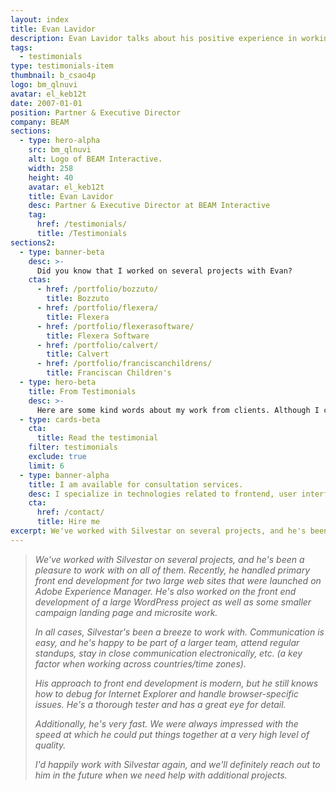 ```yaml
---
layout: index
title: Evan Lavidor
description: Evan Lavidor talks about his positive experience in working with Silvestar Bistrović.
tags:
  - testimonials
type: testimonials-item
thumbnail: b_csao4p
logo: bm_qlnuvi
avatar: el_keb12t
date: 2007-01-01
position: Partner & Executive Director
company: BEAM
sections:
  - type: hero-alpha
    src: bm_qlnuvi
    alt: Logo of BEAM Interactive.
    width: 258
    height: 40
    avatar: el_keb12t
    title: Evan Lavidor
    desc: Partner & Executive Director at BEAM Interactive
    tag:
      href: /testimonials/
      title: /Testimonials
sections2:
  - type: banner-beta
    desc: >-
      Did you know that I worked on several projects with Evan?
    ctas:
      - href: /portfolio/bozzuto/
        title: Bozzuto
      - href: /portfolio/flexera/
        title: Flexera
      - href: /portfolio/flexerasoftware/
        title: Flexera Software
      - href: /portfolio/calvert/
        title: Calvert
      - href: /portfolio/franciscanchildrens/
        title: Franciscan Children's
  - type: hero-beta
    title: From Testimonials
    desc: >-
      Here are some kind words about my work from clients. Although I collaborated with clients from more than 10 countries, most of them come from **The United States**.
  - type: cards-beta
    cta:
      title: Read the testimonial
    filter: testimonials
    exclude: true
    limit: 6
  - type: banner-alpha
    title: I am available for consultation services.
    desc: I specialize in technologies related to frontend, user interface, and web development.
    cta:
      href: /contact/
      title: Hire me
excerpt: We've worked with Silvestar on several projects, and he's been a pleasure to work with...
---
```


> _We've worked with Silvestar on several projects, and he's been a pleasure to work with on all of them. Recently, he handled primary front end development for two large web sites that were launched on Adobe Experience Manager. He's also worked on the front end development of a large WordPress project as well as some smaller campaign landing page and microsite work._
>
> _In all cases, Silvestar's been a breeze to work with. Communication is easy, and he's happy to be part of a larger team, attend regular standups, stay in close communication electronically, etc. (a key factor when working across countries/time zones)._
>
> _His approach to front end development is modern, but he still knows how to debug for Internet Explorer and handle browser-specific issues. He's a thorough tester and has a great eye for detail._
>
> _Additionally, he's very fast. We were always impressed with the speed at which he could put things together at a very high level of quality._
>
> _I'd happily work with Silvestar again, and we'll definitely reach out to him in the future when we need help with additional projects._
